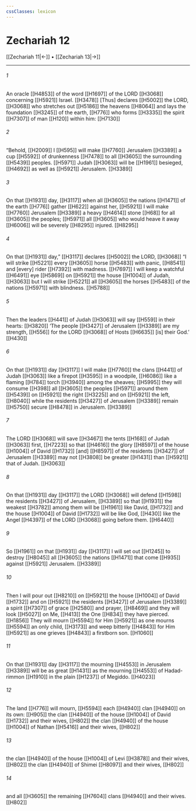 ```yaml
---
cssClasses: lexicon
---
```


# Zechariah 12

[[Zechariah 11|←]] • [[Zechariah 13|→]]

---

###### 1
An oracle [[H4853]] of the word [[H1697]] of the LORD [[H3068]] concerning [[H5921]] Israel. [[H3478]] [Thus] declares [[H5002]] the LORD, [[H3068]] who stretches out [[H5186]] the heavens [[H8064]] and lays the foundation [[H3245]] of the earth, [[H776]] who forms [[H3335]] the spirit [[H7307]] of man [[H120]] within him: [[H7130]]

###### 2
“Behold, [[H2009]] I [[H595]] will make [[H7760]] Jerusalem [[H3389]] a cup [[H5592]] of drunkenness [[H7478]] to all [[H3605]] the surrounding [[H5439]] peoples. [[H5971]] Judah [[H3063]] will be [[H1961]] besieged, [[H4692]] as well as [[H5921]] Jerusalem. [[H3389]]

###### 3
On that [[H1931]] day, [[H3117]] when all [[H3605]] the nations [[H1471]] of the earth [[H776]] gather [[H622]] against her, [[H5921]] I will make [[H7760]] Jerusalem [[H3389]] a heavy [[H4614]] stone [[H68]] for all [[H3605]] the peoples; [[H5971]] all [[H3605]] who would heave it away [[H6006]] will be severely [[H8295]] injured. [[H8295]]

###### 4
On that [[H1931]] day,” [[H3117]] declares [[H5002]] the LORD, [[H3068]] “I will strike [[H5221]] every [[H3605]] horse [[H5483]] with panic, [[H8541]] and [every] rider [[H7392]] with madness. [[H7697]] I will keep a watchful [[H6491]] eye [[H5869]] on [[H5921]] the house [[H1004]] of Judah, [[H3063]] but I will strike [[H5221]] all [[H3605]] the horses [[H5483]] of the nations [[H5971]] with blindness. [[H5788]]

###### 5
Then the leaders [[H441]] of Judah [[H3063]] will say [[H559]] in their hearts: [[H3820]] ‘The people [[H3427]] of Jerusalem [[H3389]] are my strength, [[H556]] for the LORD [[H3068]] of Hosts [[H6635]] [is] their God.’ [[H430]]

###### 6
On that [[H1931]] day [[H3117]] I will make [[H7760]] the clans [[H441]] of Judah [[H3063]] like a firepot [[H3595]] in a woodpile, [[H6086]] like a flaming [[H784]] torch [[H3940]] among the sheaves; [[H5995]] they will consume [[H398]] all [[H3605]] the peoples [[H5971]] around them [[H5439]] on [[H5921]] the right [[H3225]] and on [[H5921]] the left, [[H8040]] while the residents [[H3427]] of Jerusalem [[H3389]] remain [[H5750]] secure [[H8478]] in Jerusalem. [[H3389]]

###### 7
The LORD [[H3068]] will save [[H3467]] the tents [[H168]] of Judah [[H3063]] first, [[H7223]] so that [[H4616]] the glory [[H8597]] of the house [[H1004]] of David [[H1732]] [and] [[H8597]] of the residents [[H3427]] of Jerusalem [[H3389]] may not [[H3808]] be greater [[H1431]] than [[H5921]] that of Judah. [[H3063]]

###### 8
On that [[H1931]] day [[H3117]] the LORD [[H3068]] will defend [[H1598]] the residents [[H3427]] of Jerusalem, [[H3389]] so that [[H1931]] the weakest [[H3782]] among them  will be [[H1961]] like David, [[H1732]] and the house [[H1004]] of David [[H1732]] will be like God, [[H430]] like the Angel [[H4397]] of the LORD [[H3068]] going before them. [[H6440]]

###### 9
So [[H1961]] on that [[H1931]] day [[H3117]] I will set out [[H1245]] to destroy [[H8045]] all [[H3605]] the nations [[H1471]] that come [[H935]] against [[H5921]] Jerusalem. [[H3389]]

###### 10
Then I will pour out [[H8210]] on [[H5921]] the house [[H1004]] of David [[H1732]] and on [[H5921]] the residents [[H3427]] of Jerusalem [[H3389]] a spirit [[H7307]] of grace [[H2580]] and prayer, [[H8469]] and they will look [[H5027]] on Me, [[H413]] the One [[H834]] they have pierced. [[H1856]] They will mourn [[H5594]] for Him [[H5921]] as one mourns [[H5594]] an only child, [[H3173]] and weep bitterly [[H4843]] for Him [[H5921]] as one grieves [[H4843]] a firstborn son. [[H1060]]

###### 11
On that [[H1931]] day [[H3117]] the mourning [[H4553]] in Jerusalem [[H3389]] will be as great [[H1431]] as the mourning [[H4553]] of Hadad-rimmon [[H1910]] in the plain [[H1237]] of Megiddo. [[H4023]]

###### 12
The land [[H776]] will mourn, [[H5594]] each [[H4940]] clan [[H4940]] on its own: [[H905]] the clan [[H4940]] of the house [[H1004]] of David [[H1732]] and their wives, [[H802]] the clan [[H4940]] of the house [[H1004]] of Nathan [[H5416]] and their wives, [[H802]]

###### 13
the clan [[H4940]] of the house [[H1004]] of Levi [[H3878]] and their wives, [[H802]] the clan [[H4940]] of Shimei [[H8097]] and their wives, [[H802]]

###### 14
and all [[H3605]] the remaining [[H7604]] clans [[H4940]] and their wives. [[H802]]

